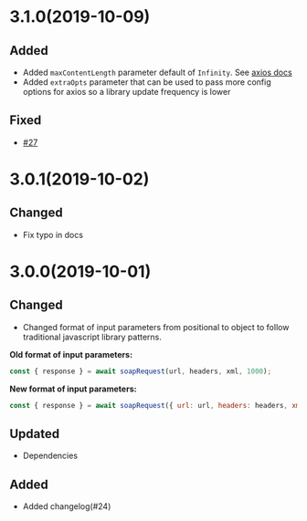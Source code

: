 # 3.1.0(2019-10-09)

## Added

- Added `maxContentLength` parameter default of `Infinity`. See [axios docs](https://github.com/axios/axios#request-config)
- Added `extraOpts` parameter that can be used to pass more config options for axios so a library update frequency is lower

## Fixed

- [#27](https://github.com/circa10a/easy-soap-request/issues/27)

# 3.0.1(2019-10-02)

## Changed

- Fix typo in docs

# 3.0.0(2019-10-01)

## Changed

- Changed format of input parameters from positional to object to follow traditional javascript library patterns.

**Old format of input parameters:**

```javascript
const { response } = await soapRequest(url, headers, xml, 1000);
```

**New format of input parameters:**

```javascript
const { response } = await soapRequest({ url: url, headers: headers, xml: xml, timeout: 1000 });
```

## Updated

- Dependencies

## Added

- Added changelog(#24)
